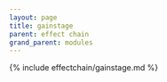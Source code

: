 ```yaml
---
layout: page
title: gainstage
parent: effect chain
grand_parent: modules
---
```


{% include effectchain/gainstage.md %}
